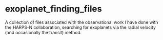 # exoplanet_finding_files
A collection of files associated with the observational work I have done with the HARPS-N collaboration, searching for exoplanets via the radial velocity (and occasionally the transit) method.

